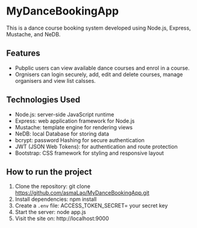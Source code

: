# MyDanceBookingApp
This is a dance course booking system developed using Node.js, Express, Mustache, and NeDB.
## Features
- Pubplic users can view available dance courses and enrol in a course.
- Orgnisers can login securely, add, edit and  delete courses, manage organisers and view list calsses.
## Technologies Used
- Node.js: server-side JavaScript runtime
- Express: web application framework for Node.js
- Mustache: template engine for rendering views
- NeDB: local Database for storing data
- bcrypt: password Hashing for secure authentication
- JWT (JSON Web Tokens): for authentication and route protection
- Bootstrap: CSS framework for styling and responsive layout
## How to run the project
1. Clone the repository: git clone https://github.com/asmaLao/MyDanceBookingApp.git
2. Install dependencies: npm install
3. Create a `.env` file: ACCESS_TOKEN_SECRET= your secret key
4. Start the server: node app.js
5. Visit the site on: http://localhost:9000


